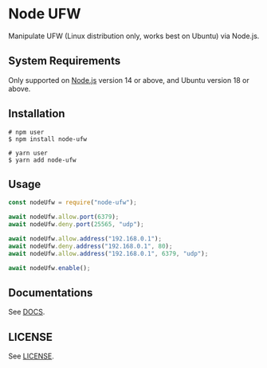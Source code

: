 # Node UFW
Manipulate UFW (Linux distribution only, works best on Ubuntu) via Node.js.

## System Requirements
Only supported on [Node.js](https://nodejs.org) version 14 or above, and Ubuntu version 18 or above.

## Installation
```shell
# npm user
$ npm install node-ufw

# yarn user
$ yarn add node-ufw
```

## Usage
```js
const nodeUfw = require("node-ufw");

await nodeUfw.allow.port(6379);
await nodeUfw.deny.port(25565, "udp");

await nodeUfw.allow.address("192.168.0.1");
await nodeUfw.deny.address("192.168.0.1", 80);
await nodeUfw.allow.address("192.168.0.1", 6379, "udp");

await nodeUfw.enable();
```

## Documentations
See [DOCS](https://github.com/ray-1337/node-ufw/blob/master/docs/DOCS.md).

## LICENSE
See [LICENSE](https://github.com/ray-1337/node-ufw/blob/master/LICENSE).

